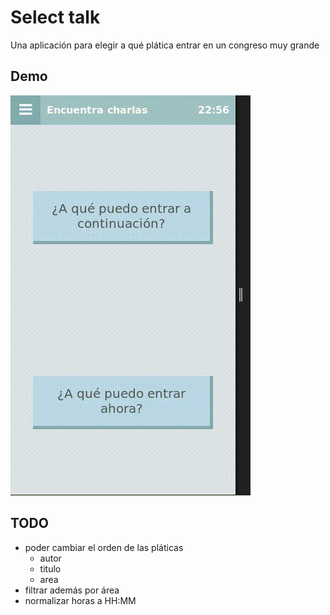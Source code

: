 # Select talk

Una aplicación para elegir a qué plática entrar en un congreso muy grande

## Demo

![demo](https://raw.githubusercontent.com/categulario/select_talk/master/demo.gif)

## TODO

* poder cambiar el orden de las pláticas
	- autor
	- titulo
	- area
* filtrar además por área
* normalizar horas a HH:MM
